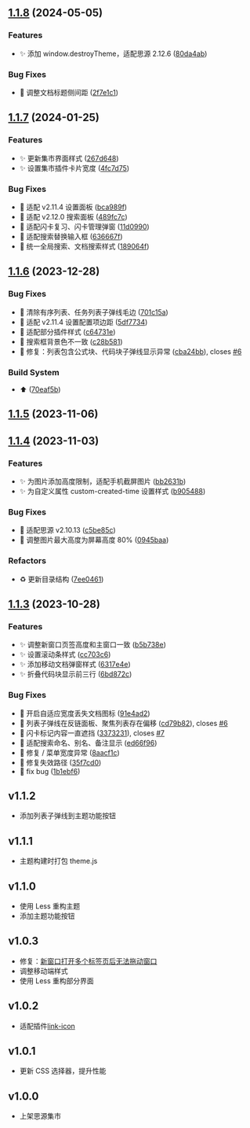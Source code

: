 

## [1.1.8](https://github.com/mdzz2048/Lite/compare/v1.1.7...v1.1.8) (2024-05-05)


### Features

* :sparkles: 添加 window.destroyTheme，适配思源 2.12.6 ([80da4ab](https://github.com/mdzz2048/Lite/commit/80da4ab604656ba361e17fc7c0ca2624eca2de1f))


### Bug Fixes

* :bug: 调整文档标题侧间距 ([2f7e1c1](https://github.com/mdzz2048/Lite/commit/2f7e1c113c5e23e8eae789e45502b99926610c8a))

## [1.1.7](https://github.com/mdzz2048/Lite/compare/v1.1.6...v1.1.7) (2024-01-25)


### Features

* :sparkles: 更新集市界面样式 ([267d648](https://github.com/mdzz2048/Lite/commit/267d648e9bed68b3014d164876ae4d058ffc4f3f))
* :sparkles: 设置集市插件卡片宽度 ([4fc7d75](https://github.com/mdzz2048/Lite/commit/4fc7d75eef75d7cda553d9e437b11032a7241a79))


### Bug Fixes

* :bug: 适配 v2.11.4 设置面板 ([bca989f](https://github.com/mdzz2048/Lite/commit/bca989f1eb5dfc0ab5887d78b4cc34472d12cd09))
* :bug: 适配 v2.12.0 搜索面板 ([489fc7c](https://github.com/mdzz2048/Lite/commit/489fc7c4fbc11a612d05c5e4d50d50e7254c174c))
* :bug: 适配闪卡复习、闪卡管理弹窗 ([11d0990](https://github.com/mdzz2048/Lite/commit/11d0990aab17440f7780f3a5a40f6f477727da6a))
* :bug: 适配搜索替换输入框 ([636667f](https://github.com/mdzz2048/Lite/commit/636667f7c76cf6748123a6d5d3361c92ba95382d))
* :bug: 统一全局搜索、文档搜索样式 ([189064f](https://github.com/mdzz2048/Lite/commit/189064f9b5cd31465d9063d3d020d3a5a9557237))

## [1.1.6](https://github.com/mdzz2048/Lite/compare/v1.1.5...v1.1.6) (2023-12-28)


### Bug Fixes

* :bug: 清除有序列表、任务列表子弹线毛边 ([701c15a](https://github.com/mdzz2048/Lite/commit/701c15ad258199a16b3e578c213fc0ebfe96c288))
* :bug: 适配 v2.11.4 设置配置项边距 ([5df7734](https://github.com/mdzz2048/Lite/commit/5df773416ae6991883d4a699c55136fb77dfb739))
* :bug: 适配部分插件样式 ([c64731e](https://github.com/mdzz2048/Lite/commit/c64731ed87f744b88fa3682d1c0391a45a65ccab))
* :bug: 搜索框背景色不一致 ([c28b581](https://github.com/mdzz2048/Lite/commit/c28b581b745c31a10e2ea5ebe34867ee5e424ffc))
* :bug: 修复：列表包含公式块、代码块子弹线显示异常 ([cba24bb](https://github.com/mdzz2048/Lite/commit/cba24bb88fdbcb43a559fc9246e4afeb33896ced)), closes [#6](https://github.com/mdzz2048/Lite/issues/6)


### Build System

* :arrow_up: ([70eaf5b](https://github.com/mdzz2048/Lite/commit/70eaf5bb7d026940d3135a83c888442762fd9507))

## [1.1.5](https://github.com/mdzz2048/Lite/compare/v1.1.4...v1.1.5) (2023-11-06)

## [1.1.4](https://github.com/mdzz2048/Lite/compare/v1.1.2...v1.1.4) (2023-11-03)


### Features

* :sparkles: 为图片添加高度限制，适配手机截屏图片 ([bb2631b](https://github.com/mdzz2048/Lite/commit/bb2631bbb6bc38e1a6580d36dd21cc76e92cffa3))
* :sparkles: 为自定义属性 custom-created-time 设置样式 ([b905488](https://github.com/mdzz2048/Lite/commit/b905488e0d1a9d2ebd905aa3ecf749cb031f0472))


### Bug Fixes

* :bug: 适配思源 v2.10.13 ([c5be85c](https://github.com/mdzz2048/Lite/commit/c5be85cb240deb2002400f4ef64bb3e4db4cace3))
* :bug: 调整图片最大高度为屏幕高度 80% ([0945baa](https://github.com/mdzz2048/Lite/commit/0945baa07f33d3c9d4add30fd93ed4b7f39a7013))


### Refactors

* :recycle: 更新目录结构 ([7ee0461](https://github.com/mdzz2048/Lite/commit/7ee04619676f083f5cde7a403ce9c8719845ad9d))

## [1.1.3](https://github.com/mdzz2048/Lite/compare/v1.1.2...v1.1.3) (2023-10-28)


### Features

* :sparkles: 调整新窗口页签高度和主窗口一致 ([b5b738e](https://github.com/mdzz2048/Lite/commit/b5b738eda9d6610099d278607effa2f2b94b84be))
* :sparkles: 设置滚动条样式 ([cc703c6](https://github.com/mdzz2048/Lite/commit/cc703c632c6fc1fbf0fb3542d74b89e9cb92388d))
* :sparkles: 添加移动文档弹窗样式 ([6317e4e](https://github.com/mdzz2048/Lite/commit/6317e4e127b1f108b8b5eac9139e69b7ed58430e))
* :sparkles: 折叠代码块显示前三行 ([6bd872c](https://github.com/mdzz2048/Lite/commit/6bd872c1476c1de5dc0b7c5cbd63dd03ba071f2f))


### Bug Fixes

* :bug: 开启自适应宽度丢失文档图标 ([91e4ad2](https://github.com/mdzz2048/Lite/commit/91e4ad21e28e0ead110957f59ff6784dc7a2abb8))
* :bug: 列表子弹线在反链面板、聚焦列表存在偏移 ([cd79b82](https://github.com/mdzz2048/Lite/commit/cd79b82edd5bb9f20840a1af25d472f0f2f44d35)), closes [#6](https://github.com/mdzz2048/Lite/issues/6)
* :bug: 闪卡标记内容一直遮挡 ([3373231](https://github.com/mdzz2048/Lite/commit/3373231cb92dba09ec3d9483a980691624d2957c)), closes [#7](https://github.com/mdzz2048/Lite/issues/7)
* :bug: 适配搜索命名、别名、备注显示 ([ed66f96](https://github.com/mdzz2048/Lite/commit/ed66f96d5c5c53e335c652c69698c6a832c1f236))
* :bug: 修复 / 菜单宽度异常 ([8aacf1c](https://github.com/mdzz2048/Lite/commit/8aacf1c8664f095c23c0b040436ee6f198d2dad8))
* :bug: 修复失效路径 ([35f7cd0](https://github.com/mdzz2048/Lite/commit/35f7cd02872139e777982d2e99e901b216c2f21b))
* :bug: fix bug ([1b1ebf6](https://github.com/mdzz2048/Lite/commit/1b1ebf644ddde4efc20dc27b7b5b3fff58a74ed2))

## v1.1.2
- 添加列表子弹线到主题功能按钮

## v1.1.1
- 主题构建时打包 theme.js

## v1.1.0
- 使用 Less 重构主题
- 添加主题功能按钮

## v1.0.3
- 修复：[新窗口打开多个标签页后无法拖动窗口](https://github.com/mdzz2048/Lite/issues/4)
- 调整移动端样式
- 使用 Less 重构部分界面

## v1.0.2
- 适配插件[link-icon](https://github.com/chenshinshi/link-icon)

## v1.0.1
- 更新 CSS 选择器，提升性能

## v1.0.0

- 上架思源集市